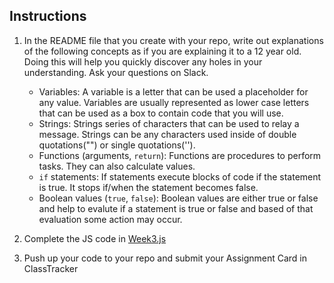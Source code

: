 ## Instructions

1. In the README file that you create with your repo, write out explanations of the following concepts as if you are explaining it to a 12 year old.  Doing this will help you quickly discover any holes in your understanding.  Ask your questions on Slack.
		
	* Variables: A variable is a letter that can be used a placeholder for any value. Variables are usually represented as lower case letters that can be used as a box to contain code that you will use.
	* Strings: Strings series of characters that can be used to relay a message. Strings can be any characters used inside of double quotations("") or single quotations('').
	* Functions (arguments, `return`): Functions are procedures to perform tasks. They can also calculate values.
	* `if` statements: If statements execute blocks of code if the statement is true. It stops if/when the statement becomes false.
	* Boolean values (`true`, `false`): Boolean values are either true or false and help to evalute if a statement is true or false and based of that evaluation some action may occur.

2. Complete the JS code in [Week3.js](Week3-JS-I.js)

3. Push up your code to your repo and submit your Assignment Card in ClassTracker
